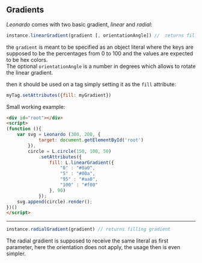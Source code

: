 ## Gradients

_Leonardo_ comes with two basic gradient, _linear_ and _radial_:  

``` js
instance.linearGradient(gradient [, orientationAngle]) //  returns filling gradient
```

the `gradient` is meant to be specified as an object literal where the keys are supposed to be the percentages from 0 to 100 and the values are expected to be hex colors.  
The optional `orientationAngle` is a number in degrees which allows to rotate the linear gradient.

then it should be used on a tag simply setting it as the `fill` attribute:
```js
myTag.setAttributes({fill: myGradient})  
```
Small working example:  

``` html
<div id="root"></div>
<script>
(function (){
    var svg = Leonardo (300, 200, {
            target: document.getElementById('root')
        }),
        circle = L.circle(150, 100, 50)
            .setAttributes({
                fill: L.linearGradient({
                    "0" : "#0a0",
                    "5" : "#00a",
                    "95" : "#aa0",
                    "100" : "#f00"
                }, 90)
            });
    svg.append(circle).render();
})()
</script>
```

---

``` js 
instance.radialGradient(gradient) // returns filling gradient 
```

The radial gradient is supposed to receive the same literal as first parameter, here the orientation does not apply, the usage then is even simpler.